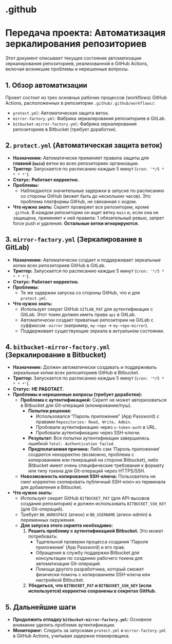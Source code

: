 # .github

# Передача проекта: Автоматизация зеркалирования репозиториев

Этот документ описывает текущее состояние автоматизации зеркалирования репозиториев, реализованной в GitHub Actions, включая возникшие проблемы и нерешенные вопросы.

## 1. Обзор автоматизации

Проект состоит из трех основных рабочих процессов (workflows) GitHub Actions, расположенных в репозитории `.github/.github/workflows/`:

*   `protect.yml`: Автоматическая защита веток.
*   `mirror-factory.yml`: Фабрика зеркалирования репозиториев в GitLab.
*   `bitbucket-mirror-factory.yml`: Фабрика зеркалирования репозиториев в Bitbucket (требует доработки).

## 2. `protect.yml` (Автоматическая защита веток)

*   **Назначение:** Автоматически применяет правила защиты для **главной (`main`)** ветки во всех репозиториях организации.
*   **Триггер:** Запускается по расписанию каждые 5 минут (`cron: '*/5 * * * *'`).
*   **Статус:** **Работает корректно.**
*   **Проблемы:**
    *   Наблюдаются значительные задержки в запуске по расписанию со стороны GitHub (может быть до нескольких часов). Это проблема платформы GitHub, не связанная с кодом.
*   **Что нужно знать:** Скрипт проверяет все репозитории, кроме `.github`. В каждом репозитории он ищет ветку `main` и, если она не защищена, применяет к ней правила: 1 обязательный ревью, запрет force push и удаления. **Остальные ветки игнорируются.**

## 3. `mirror-factory.yml` (Зеркалирование в GitLab)

*   **Назначение:** Автоматически создает и поддерживает зеркальные копии всех репозиториев GitHub в GitLab.
*   **Триггер:** Запускается по расписанию каждые 5 минут (`cron: '*/5 * * * *'`).
*   **Статус:** **Работает корректно.**
*   **Проблемы:**
    *   Те же задержки запуска со стороны GitHub, что и для `protect.yml`.
*   **Что нужно знать:**
    *   Использует секрет GitHub `GITLAB_PAT` для аутентификации с GitLab. Этот токен должен иметь права `api` в GitLab.
    *   Автоматически создает приватные репозитории на GitLab с суффиксом `-mirror` (например, `my-repo` -> `my-repo-mirror`).
    *   Поддерживает существующие зеркала в актуальном состоянии.

## 4. `bitbucket-mirror-factory.yml` (Зеркалирование в Bitbucket)

*   **Назначение:** Должен автоматически создавать и поддерживать зеркальные копии всех репозиториев GitHub в Bitbucket.
*   **Триггер:** Запускается по расписанию каждые 5 минут (`cron: '*/5 * * * *'`).
*   **Статус:** **НЕ РАБОТАЕТ.**
*   **Проблемы и нерешенные вопросы (требует доработки):**
    *   **Проблема с аутентификацией:** Скрипт не может авторизоваться в Bitbucket для Git-операций (клонирование/пуш).
        *   **Попытки решения:**
            *   Использовался "Пароль приложения" (App Password) с правами `Repositories: Read, Write, Admin`.
            *   Пробовали аутентификацию через `x-token-auth` в URL.
            *   Пробовали аутентификацию через SSH-ключи.
        *   **Результат:** Все попытки аутентификации завершились ошибкой `fatal: Authentication failed`.
        *   **Предполагаемая причина:** Либо сам 'Пароль приложения' создается некорректно (возможно, проблема с копированием или генерацией на стороне Bitbucket), либо Bitbucket имеет очень специфические требования к формату или типу токена для Git-операций через HTTPS/SSH.
    *   **Невозможность копирования SSH-ключа:** Пользователь не смог корректно скопировать публичный SSH-ключ из терминала для добавления в Bitbucket.
*   **Что нужно знать:**
    *   Использует секрет GitHub `BITBUCKET_PAT` (для API-вызовов создания репозитория) и должен использовать `BITBUCKET_SSH_KEY` (для Git-операций).
    *   Требует `BB_WORKSPACE` (arwox) и `BB_USERNAME` (arwox-admin) в переменных окружения.
    *   **Для запуска этого скрипта необходимо:**
        1.  **Решить проблему с аутентификацией Bitbucket.** Это может потребовать:
            *   Тщательной проверки процесса создания 'Пароля приложения' (App Password) и его прав.
            *   Обращения в службу поддержки Bitbucket для консультации по созданию рабочего токена для автоматизации Git-операций.
            *   Помощи другого разработчика, который сможет физически помочь с копированием SSH-ключа или настройкой Bitbucket.
        2.  **Убедиться, что `BITBUCKET_PAT` и `BITBUCKET_SSH_KEY` (если используется) корректно сохранены в секретах GitHub.**

## 5. Дальнейшие шаги

*   **Продолжить отладку `bitbucket-mirror-factory.yml`:** Основное внимание уделить проблеме аутентификации.
*   **Мониторинг:** Следить за запусками `protect.yml` и `mirror-factory.yml` в GitHub Actions, учитывая задержки планировщика.
